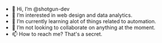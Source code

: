 - 👋 Hi, I’m @shotgun-dev
- 👀 I’m interested in web design and data analytics.
- 🌱 I’m currently learning alot of things related to automation.
- 💞️ I’m not looking to collaborate on anything at the moment.
- 📫 How to reach me? That's a secret. 
